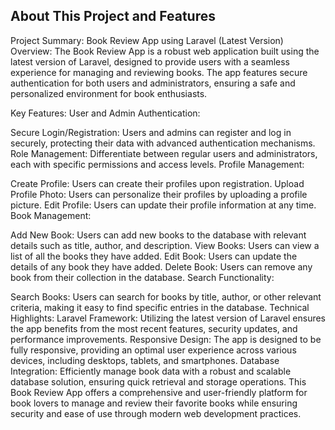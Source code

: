 ## About This Project and Features ##
Project Summary: Book Review App using Laravel (Latest Version)
Overview:
The Book Review App is a robust web application built using the latest version of Laravel, designed to provide users with a seamless experience for managing and reviewing books. The app features secure authentication for both users and administrators, ensuring a safe and personalized environment for book enthusiasts.

Key Features:
User and Admin Authentication:

Secure Login/Registration: Users and admins can register and log in securely, protecting their data with advanced authentication mechanisms.
Role Management: Differentiate between regular users and administrators, each with specific permissions and access levels.
Profile Management:

Create Profile: Users can create their profiles upon registration.
Upload Profile Photo: Users can personalize their profiles by uploading a profile picture.
Edit Profile: Users can update their profile information at any time.
Book Management:

Add New Book: Users can add new books to the database with relevant details such as title, author, and description.
View Books: Users can view a list of all the books they have added.
Edit Book: Users can update the details of any book they have added.
Delete Book: Users can remove any book from their collection in the database.
Search Functionality:

Search Books: Users can search for books by title, author, or other relevant criteria, making it easy to find specific entries in the database.
Technical Highlights:
Laravel Framework: Utilizing the latest version of Laravel ensures the app benefits from the most recent features, security updates, and performance improvements.
Responsive Design: The app is designed to be fully responsive, providing an optimal user experience across various devices, including desktops, tablets, and smartphones.
Database Integration: Efficiently manage book data with a robust and scalable database solution, ensuring quick retrieval and storage operations.
This Book Review App offers a comprehensive and user-friendly platform for book lovers to manage and review their favorite books while ensuring security and ease of use through modern web development practices.

